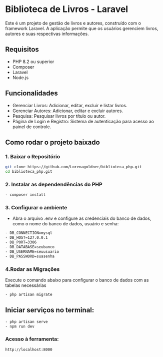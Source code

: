# Biblioteca de Livros - Laravel

Este é um projeto de gestão de livros e autores, construído com o framework Laravel. A aplicação permite que os usuários gerenciem livros, autores e suas respectivas informações.

## Requisitos

- PHP 8.2 ou superior
- Composer
- Laravel
- Node.js

## Funcionalidades
- Gerenciar Livros: Adicionar, editar, excluir e listar livros.
- Gerenciar Autores: Adicionar, editar e excluir autores.
- Pesquisa: Pesquisar livros por título ou autor.
- Página de Login e Registro: Sistema de autenticação para acesso ao painel de controle.

## Como rodar o projeto baixado

### 1. Baixar o Repositório

```bash
git clone https://github.com/Lorenagoldner/biblioteca_php.git
cd biblioteca_php.git 
```

### 2. Instalar as dependendências do PHP

```bash
- composer install
```

### 3. Configurar o ambiente

- Abra o arquivo .env e configure as credenciais do banco de dados, como o nome do banco de dados, usuário e senha:

```bash
- DB_CONNECTION=mysql
- DB_HOST=127.0.0.1
- DB_PORT=3306
- DB_DATABASE=seubanco
- DB_USERNAME=seuusuario
- DB_PASSWORD=suasenha
```

### 4.Rodar as Migrações

Execute o comando abaixo para   configurar o banco de dados com as tabelas necessárias

```bash
- php artisan migrate
```

## Iniciar serviços no terminal:

```bash
- php artisan serve
- npm run dev
```

### Acesso à ferramenta: 

```bash
http://localhost:8000
```




